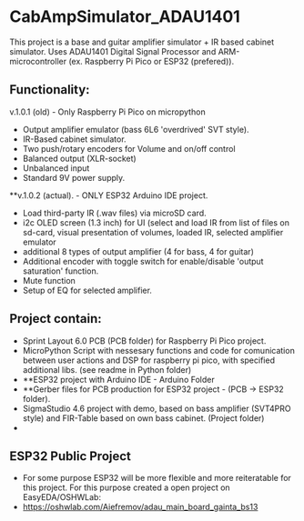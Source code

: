 # CabAmpSimulator_ADAU1401

This project is a base and guitar amplifier simulator + IR based cabinet simulator. Uses ADAU1401 Digital Signal Processor and ARM-microcontroller (ex. Raspberry Pi Pico or ESP32 (prefered)). 

## Functionality:

v.1.0.1 (old) - Only Raspberry Pi Pico on micropython
- Output amplifier emulator (bass 6L6 'overdrived' SVT style). 
- IR-Based cabinet simulator.
- Two push/rotary encoders for Volume and on/off control
- Balanced output (XLR-socket)
- Unbalanced input
- Standard 9V power supply. 

**v.1.0.2 (actual). - ONLY ESP32 Arduino IDE project.
- Load third-party IR (.wav files) via microSD card. 
- i2c OLED screen (1.3 inch) for UI (select and load IR from list of files on sd-card, visual presentation of volumes, loaded IR, selected amplifier emulator
- additional 8 types of output amplifier (4 for bass, 4 for guitar)
- Additional encoder with toggle switch for enable/disable 'output saturation' function. 
- Mute function
- Setup of EQ for selected amplifier.

## Project contain:

- Sprint Layout 6.0 PCB (PCB folder) for Raspberry Pi Pico project.
- MicroPython Script with nessesary functions and code for comunication between user actions and DSP for raspberry pi pico, with specified additional libs. (see readme in Python folder)
- **ESP32 project with Arduino IDE - Arduino Folder
- **Gerber files for PCB production for ESP32 project - (PCB -> ESP32 folder).
- SigmaStudio 4.6 project with demo, based on bass amplifier (SVT4PRO style) and FIR-Table based on own bass cabinet. (Project folder)
-
## ESP32 Public Project

- For some purpose ESP32 will be more flexible and more reiteratable for this project. For this purpose created a open project on EasyEDA/OSHWLab:
- https://oshwlab.com/Aiefremov/adau_main_board_gainta_bs13
